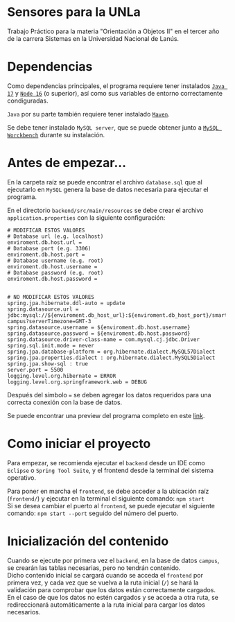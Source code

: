 # Sensores para la UNLa

Trabajo Práctico para la materia "Orientación a Objetos II" en el tercer año de la carrera Sistemas en la Universidad Nacional de Lanús.

# Dependencias

Como dependencias principales, el programa requiere tener instalados [`Java 17`](https://www.oracle.com/java/technologies/javase/jdk17-archive-downloads.html) y [`Node 16`](https://nodejs.org/es/download/releases) (o superior), así como sus variables de entorno correctamente condiguradas.

`Java` por su parte también requiere tener instalado [`Maven`](https://maven.apache.org/download.cgi).

Se debe tener instalado `MySQL server`, que se puede obtener junto a [`MySQL Worckbench`](https://www.mysql.com/products/workbench/) durante su instalación.

# Antes de empezar...

En la carpeta raíz se puede encontrar el archivo `database.sql` que al ejecutarlo en `MySQL` genera la base de datos necesaria para ejecutar el programa.

En el directorio `backend/src/main/resources` se debe crear el archivo `application.properties` con la siguiente configuración:
```properties
# MODIFICAR ESTOS VALORES
# Database url (e.g. localhost)
enviroment.db.host.url = 
# Database port (e.g. 3306)
enviroment.db.host.port = 
# Database username (e.g. root)
enviroment.db.host.username = 
# Database password (e.g. root)
enviroment.db.host.password = 


# NO MODIFICAR ESTOS VALORES
spring.jpa.hibernate.ddl-auto = update
spring.datasource.url = jdbc:mysql://${enviroment.db_host_url}:${enviroment.db_host_port}/smart-campus?serverTimezone=GMT-3
spring.datasource.username = ${enviroment.db.host.username}
spring.datasource.password = ${enviroment.db.host.password}
spring.datasource.driver-class-name = com.mysql.cj.jdbc.Driver
spring.sql.init.mode = never
spring.jpa.database-platform = org.hibernate.dialect.MySQL57Dialect
spring.jpa.properties.dialect : org.hibernate.dialect.MySQL5Dialect
spring.jpa.show-sql : true
server.port = 5500
logging.level.org.hibernate = ERROR
logging.level.org.springframework.web = DEBUG
```
Después del símbolo `=` se deben agregar los datos requeridos para una correcta conexión con la base de datos.

Se puede encontrar una preview del programa completo en este [link](test.com).

# Como iniciar el proyecto

Para empezar, se recomienda ejecutar el `backend` desde un IDE como `Eclipse` o `Spring Tool Suite`, y el frontend desde la terminal del sistema operativo.

Para poner en marcha el `frontend`, se debe acceder a la ubicación raíz (`frontend/`) y ejecutar en la terminal el siguiente comando: `npm start`
<br/>
Si se desea cambiar el puerto al `frontend`, se puede ejecutar el siguiente comando: `npm start --port` seguido del número del puerto.

# Inicialización del contenido

Cuando se ejecute por primera vez el `backend`, en la base de datos `campus`, se crearán las tablas necesarias, pero no tendrán contenido.
<br/>
Dicho contenido inicial se cargará cuando se acceda el `frontend` por primera vez, y cada vez que se vuelva a la ruta inicial (`/`) se hará la validación para comprobar que los datos están correctamente cargados.
<br/>
En el caso de que los datos no estén cargados y se acceda a otra ruta, se redireccionará automáticamente a la ruta inicial para cargar los datos necesarios.


